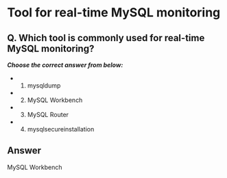 # Tool for real-time MySQL monitoring

## Q. Which tool is commonly used for real-time MySQL monitoring?

***Choose the correct answer from below:***
  
  - 1. mysqldump

  - 2. MySQL Workbench

  - 3. MySQL Router

  - 4. mysqlsecureinstallation

  
## Answer

MySQL Workbench
